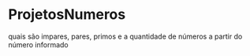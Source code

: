 # ProjetosNumeros
quais são impares, pares, primos e a quantidade de números a partir do número informado 
